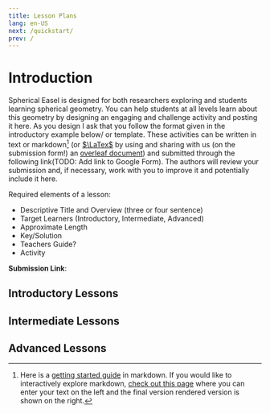 ```yaml
---
title: Lesson Plans
lang: en-US
next: /quickstart/
prev: /
---
```


# Introduction

Spherical Easel is designed for both researchers exploring and students learning spherical geometry. You can help students at all levels learn about this geometry by designing an engaging and challenge activity and posting it here. As you design I ask that you follow the format given in the introductory example below/ or template. These activities can be written in text or markdown[^1] (or [$\LaTex$](https://en.wikipedia.org/wiki/Latex) by using and sharing with us (on the submission form!) an [overleaf document](https://www.overleaf.com/)) and submitted through the following link(TODO: Add link to Google Form). The authors will review your submission and, if necessary, work with you to improve it and potentially include it here.

Required elements of a lesson:

- Descriptive Title and Overview (three or four sentence)
- Target Learners (Introductory, Intermediate, Advanced)
- Approximate Length
- Key/Solution
- Teachers Guide?
- Activity

**Submission Link**:

## Introductory Lessons

## Intermediate Lessons

## Advanced Lessons

[^1]: Here is a [getting started guide](https://www.markdownguide.org/getting-started/) in markdown. If you would like to interactively explore markdown, [check out this page](https://markdown-it.github.io/) where you can enter your text on the left and the final version rendered version is shown on the right.
